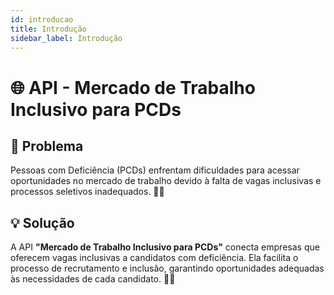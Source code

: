 ```yaml
---
id: introducao
title: Introdução
sidebar_label: Introdução
---
```


# 🌐 API - Mercado de Trabalho Inclusivo para PCDs

## 🚨 Problema

Pessoas com Deficiência (PCDs) enfrentam dificuldades para acessar oportunidades no mercado de trabalho devido à falta de vagas inclusivas e processos seletivos inadequados. 💼❌

## 💡 Solução

A API **"Mercado de Trabalho Inclusivo para PCDs"** conecta empresas que oferecem vagas inclusivas a candidatos com deficiência. Ela facilita o processo de recrutamento e inclusão, garantindo oportunidades adequadas às necessidades de cada candidato. 🤝💪

